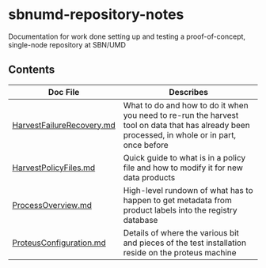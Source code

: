 # sbnumd-repository-notes
Documentation for work done setting up and testing a proof-of-concept, single-node repository at SBN/UMD

## Contents

Doc File | Describes
-------- | ----------
[HarvestFailureRecovery.md](HarvestFailureRecovery.md) | What to do and how to do it when you need to re-run the harvest tool on data that has already been processed, in whole or in part, once before
[HarvestPolicyFiles.md](HarvestPolicyFiles.md) | Quick guide to what is in a policy file and how to modify it for new data products
[ProcessOverview.md](ProcessOverview.md) | High-level rundown of what has to happen to get metadata from product labels into the registry database
[ProteusConfiguration.md](ProteusConfiguration.md) | Details of where the various bit and pieces of the test installation reside on the proteus machine
